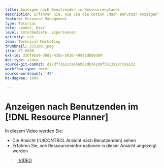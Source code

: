 ```yaml
---
title: Anzeigen nach Benutzenden im Ressourcenplaner
description: Erfahren Sie, wie Sie die Option „Nach Benutzer anzeigen“ verwenden und wie Ressourceninformationen in dieser Ansicht angezeigt werden.
feature: Resource Management
type: Tutorial
role: Leader, User
level: Intermediate, Experienced
activity: use
team: Technical Marketing
thumbnail: 335168.jpeg
jira: KT-8880
exl-id: 336f8ba9-d8d2-410a-b010-49981db00d89
doc-type: video
source-git-commit: d17df7162ccaab6b62db34209f50131927c0a532
workflow-type: tm+mt
source-wordcount: '49'
ht-degree: 100%

---
```


# Anzeigen nach Benutzenden im [!DNL Resource Planner]

In diesem Video werden Sie:

* Die Ansicht [!UICONTROL Ansicht nach Benutzenden] sehen
* Erfahren Sie, wie Ressourceninformationen in dieser Ansicht angezeigt werden


>[!VIDEO](https://video.tv.adobe.com/v/335168/?quality=12&learn=on&enablevpops)
